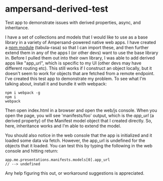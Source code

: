 # ampersand-derived-test
Test app to demonstrate issues with derived properties, async, and inheritance.

I have a set of collections and models that I would like to use as a base library in a variety of Ampersand-powered native web apps. I have created a [npm module](https://www.npmjs.com/package/tabula-rasa) (tabula-rasa) so that I can import these, and then further extend them in any of the apps I (or other devs) want to use the base library in. Before I pulled them out into their own library, I was able to add derived apps like "app_url", which is specific to my UI (other devs may have different routing etc).  This still works if I construct an object locally, but it doesn't seem to work for objects that are fetched from a remote endpoint.  I've created this test app to demonstrate my problem.  To see what I'm talking about, install it and bundle it with webpack:

```
npm i webpack -g 
npm i
webpack
```

Then open index.html in a browser and open the web/js console. When you open the page, you will see 'manifests/foo' output, which is the _app_url_ (a derived property) of the Manifest model object that I created directly.  So, here, inheritance works and I'm able to extend the model. 

You should also notice in the web console that the app is initialized and it loaded some data via fetch.  However, the app_url is undefined for the objects that it loaded.  You can test this by typing the following in the web console and hitting return:

```
app.me.presentations.manifests.models[0].app_url
// --> undefined
```

Any help figuring this out, or workaround suggestions is appreciated.
